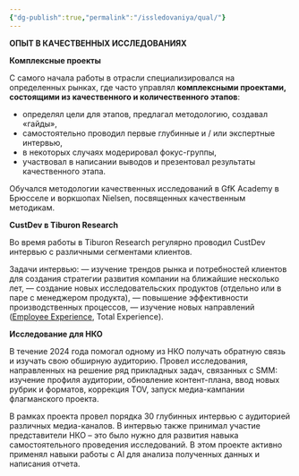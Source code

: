 ```yaml
---
{"dg-publish":true,"permalink":"/issledovaniya/qual/"}
---
```


**ОПЫТ В КАЧЕСТВЕННЫХ ИССЛЕДОВАНИЯХ**

**Комплексные проекты** 

С самого начала работы в отрасли специализировался на определенных рынках, где часто управлял **комплексными проектами, состоящими из качественного и количественного этапов**: 
- определял цели для этапов, предлагал методологию, создавал «гайды», 
- самостоятельно проводил первые глубинные и / или экспертные интервью, 
- в некоторых случаях модерировал фокус-группы,
- участвовал в  написании выводов и презентовал результаты качественного этапа.

Обучался методологии качественных исследований в GfK Academy в Брюсселе и  воркшопах Nielsen, посвященных качественным методикам.

**СustDev в Tiburon Research**

Во время работы в Tiburon Research регулярно проводил CustDev интервью с различными сегментами клиентов. 

Задачи интервью:
— изучение трендов рынка и потребностей клиентов для создания стратегии развития компании на ближайшие несколько лет,
— создание новых  исследовательских продуктов (отдельно или в паре с менеджером продукта),
— повышение эффективности производственных процессов,
— изучение новых направлений ([Employee Experience](https://incrussia.ru/share/korporativnye-ii-oprosy-v-biznese/), Total Experience).

**Исследование для НКО**

В течение 2024 года  помогал одному из НКО получать обратную связь и изучать свою обширную аудиторию.  Провел исследования, направленных на решение ряд прикладных задач, связанных с SMM: изучение профиля аудитории, обновление контент-плана, ввод новых рубрик и форматов, коррекция TOV,  запуск медиа-кампании флагманского проекта. 

В рамках проекта провел порядка 30 глубинных интервью с аудиторией различных медиа-каналов. В интервью также принимал участие представители НКО – это было нужно для развития навыка самостоятельного проведения исследований.
В этом проекте активно применял навыки работы с AI для анализа полученных данных и написания отчета.








